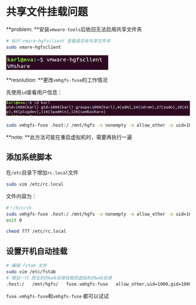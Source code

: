 # 共享文件挂载问题

**problem: **安装`vmware-tools`后依旧无法启用共享文件夹

```bash
# 执行`vmare-hgfsclient`查看是否有共享文件夹
sudo vmare-hgfsclient
```



![image-20221108164442854](../assets/image-20221108164442854.png)

**resolution: **更改`vmhgfs-fuse`的工作情况

先使用`id`查看用户信息：

![image-20221108163544236](../assets/image-20221108163544236.png)

```bash
sudo vmhgfs-fuse .host:/ /mnt/hgfs -o nonempty -o allow_other -o uid=1000 -o gid=1000 -o umask=022
```

**note: **此方法可能在重启虚拟机时，需要再执行一遍

## 添加系统脚本

在`/etc`目录下增加`rc.local`文件

```bash
sudo vim /etc/rc.local
```

文件内容为：

```bash
#！/bin/sh
sudo vmhgfs-fuse .host:/ /mnt/hgfs -o nonempty -o allow_other -o uid=1000 -o gid=1000
exit 0
```

```bash
chmod 777 /etc/rc.local
```

## 设置开机自动挂载

```bash
# 编辑 fstab 文件
sudo vim /etc/fstab
# 增加一行 把主机的web目录挂载到虚拟机的web目录
.host:/   /mnt/hgfs/   fuse.vmhgfs-fuse   allow_other,uid=1000,gid=1000,umask=022   0   0
```

`fuse.vmhgfs-fuse`和`vmhgfs-fuse` 都可以试试

